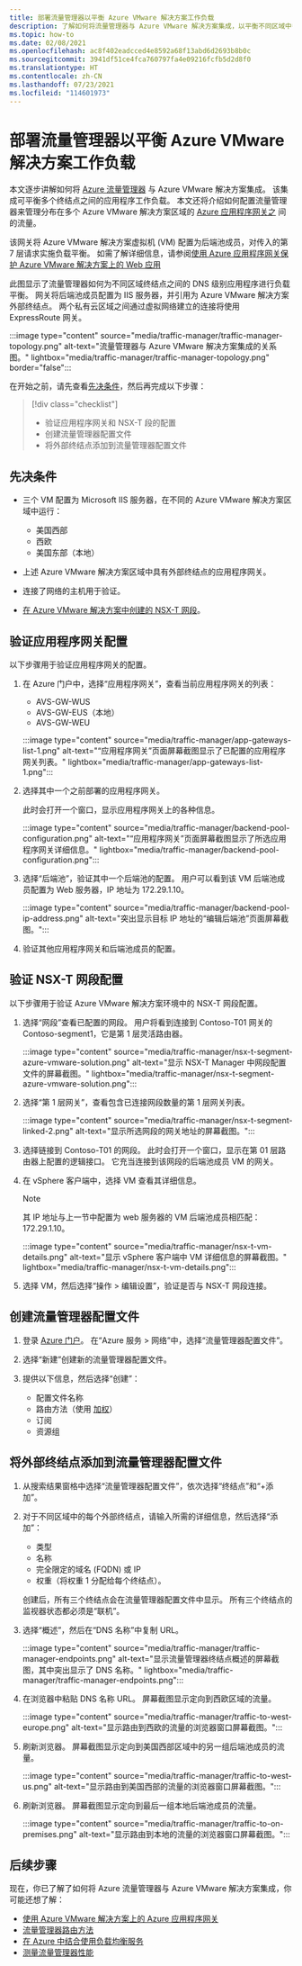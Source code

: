 ```yaml
---
title: 部署流量管理器以平衡 Azure VMware 解决方案工作负载
description: 了解如何将流量管理器与 Azure VMware 解决方案集成，以平衡不同区域中多个终结点之间的应用程序工作负载。
ms.topic: how-to
ms.date: 02/08/2021
ms.openlocfilehash: ac8f402eadcced4e8592a68f13abd6d2693b8b0c
ms.sourcegitcommit: 3941df51ce4fca760797fa4e09216fcfb5d2d8f0
ms.translationtype: HT
ms.contentlocale: zh-CN
ms.lasthandoff: 07/23/2021
ms.locfileid: "114601973"
---
```

# <a name="deploy-traffic-manager-to-balance-azure-vmware-solution-workloads"></a>部署流量管理器以平衡 Azure VMware 解决方案工作负载

本文逐步讲解如何将 [Azure 流量管理器](../traffic-manager/traffic-manager-overview.md) 与 Azure VMware 解决方案集成。 该集成可平衡多个终结点之间的应用程序工作负载。 本文还将介绍如何配置流量管理器来管理分布在多个 Azure VMware 解决方案区域的 [Azure 应用程序网关之](../application-gateway/overview.md) 间的流量。 

该网关将 Azure VMware 解决方案虚拟机 (VM) 配置为后端池成员，对传入的第 7 层请求实施负载平衡。 如需了解详细信息，请参阅[使用 Azure 应用程序网关保护 Azure VMware 解决方案上的 Web 应用](protect-azure-vmware-solution-with-application-gateway.md)

此图显示了流量管理器如何为不同区域终结点之间的 DNS 级别应用程序进行负载平衡。 网关将后端池成员配置为 IIS 服务器，并引用为 Azure VMware 解决方案外部终结点。 两个私有云区域之间通过虚拟网络建立的连接将使用 ExpressRoute 网关。   

:::image type="content" source="media/traffic-manager/traffic-manager-topology.png" alt-text="流量管理器与 Azure VMware 解决方案集成的关系图。" lightbox="media/traffic-manager/traffic-manager-topology.png" border="false":::

在开始之前，请先查看[先决条件](#prerequisites)，然后再完成以下步骤：

> [!div class="checklist"]
> * 验证应用程序网关和 NSX-T 段的配置
> * 创建流量管理器配置文件
> * 将外部终结点添加到流量管理器配置文件

## <a name="prerequisites"></a>先决条件

- 三个 VM 配置为 Microsoft IIS 服务器，在不同的 Azure VMware 解决方案区域中运行： 
   - 美国西部
   - 西欧
   - 美国东部（本地） 

- 上述 Azure VMware 解决方案区域中具有外部终结点的应用程序网关。

- 连接了网络的主机用于验证。 

- [在 Azure VMware 解决方案中创建的 NSX-T 网段](tutorial-nsx-t-network-segment.md)。

## <a name="verify-your-application-gateways-configuration"></a>验证应用程序网关配置

以下步骤用于验证应用程序网关的配置。

1. 在 Azure 门户中，选择“应用程序网关”，查看当前应用程序网关的列表：

   - AVS-GW-WUS
   - AVS-GW-EUS（本地）
   - AVS-GW-WEU

   :::image type="content" source="media/traffic-manager/app-gateways-list-1.png" alt-text="“应用程序网关”页面屏幕截图显示了已配置的应用程序网关列表。" lightbox="media/traffic-manager/app-gateways-list-1.png":::

1. 选择其中一个之前部署的应用程序网关。 

   此时会打开一个窗口，显示应用程序网关上的各种信息。 

   :::image type="content" source="media/traffic-manager/backend-pool-configuration.png" alt-text="“应用程序网关”页面屏幕截图显示了所选应用程序网关详细信息。" lightbox="media/traffic-manager/backend-pool-configuration.png":::

1. 选择“后端池”，验证其中一个后端池的配置。 用户可以看到该 VM 后端池成员配置为 Web 服务器，IP 地址为 172.29.1.10。
 
   :::image type="content" source="media/traffic-manager/backend-pool-ip-address.png" alt-text="突出显示目标 IP 地址的“编辑后端池”页面屏幕截图。":::

1. 验证其他应用程序网关和后端池成员的配置。 

## <a name="verify-the-nsx-t-segment-configuration"></a>验证 NSX-T 网段配置

以下步骤用于验证 Azure VMware 解决方案环境中的 NSX-T 网段配置。

1. 选择“网段”查看已配置的网段。  用户将看到连接到 Contoso-T01 网关的 Contoso-segment1，它是第 1 层灵活路由器。

   :::image type="content" source="media/traffic-manager/nsx-t-segment-azure-vmware-solution.png" alt-text="显示 NSX-T Manager 中网段配置文件的屏幕截图。" lightbox="media/traffic-manager/nsx-t-segment-azure-vmware-solution.png":::    

1. 选择“第 1 层网关”，查看包含已连接网段数量的第 1 层网关列表。 

   :::image type="content" source="media/traffic-manager/nsx-t-segment-linked-2.png" alt-text="显示所选网段的网关地址的屏幕截图。":::    

1. 选择链接到 Contoso-T01 的网段。 此时会打开一个窗口，显示在第 01 层路由器上配置的逻辑接口。 它充当连接到该网段的后端池成员 VM 的网关。

1. 在 vSphere 客户端中，选择 VM 查看其详细信息。 

   >[!NOTE]
   >其 IP 地址与上一节中配置为 web 服务器的 VM 后端池成员相匹配：172.29.1.10。

   :::image type="content" source="media/traffic-manager/nsx-t-vm-details.png" alt-text="显示 vSphere 客户端中 VM 详细信息的屏幕截图。" lightbox="media/traffic-manager/nsx-t-vm-details.png":::    

4. 选择 VM，然后选择“操作 > 编辑设置”，验证是否与 NSX-T 网段连接。

## <a name="create-your-traffic-manager-profile"></a>创建流量管理器配置文件

1. 登录 [Azure 门户](https://rc.portal.azure.com/#home)。 在“Azure 服务 > 网络”中，选择“流量管理器配置文件”。

2. 选择“新建”创建新的流量管理器配置文件。
 
3. 提供以下信息，然后选择“创建”：

   - 配置文件名称
   - 路由方法（使用 [加权](../traffic-manager/traffic-manager-routing-methods.md)）
   - 订阅
   - 资源组

## <a name="add-external-endpoints-into-the-traffic-manager-profile"></a>将外部终结点添加到流量管理器配置文件

1. 从搜索结果窗格中选择“流量管理器配置文件”，依次选择“终结点”和“+添加”。

1. 对于不同区域中的每个外部终结点，请输入所需的详细信息，然后选择“添加”： 
   - 类型
   - 名称
   - 完全限定的域名 (FQDN) 或 IP
   - 权重（将权重 1 分配给每个终结点）。 

   创建后，所有三个终结点会在流量管理器配置文件中显示。 所有三个终结点的监视器状态都必须是“联机”。

3. 选择“概述”，然后在“DNS 名称”中复制 URL。

   :::image type="content" source="media/traffic-manager/traffic-manager-endpoints.png" alt-text="显示流量管理器终结点概述的屏幕截图，其中突出显示了 DNS 名称。" lightbox="media/traffic-manager/traffic-manager-endpoints.png"::: 

4. 在浏览器中粘贴 DNS 名称 URL。 屏幕截图显示定向到西欧区域的流量。

   :::image type="content" source="media/traffic-manager/traffic-to-west-europe.png" alt-text="显示路由到西欧的流量的浏览器窗口屏幕截图。"::: 

5. 刷新浏览器。 屏幕截图显示定向到美国西部区域中的另一组后端池成员的流量。

   :::image type="content" source="media/traffic-manager/traffic-to-west-us.png" alt-text="显示路由到美国西部的流量的浏览器窗口屏幕截图。"::: 

6. 刷新浏览器。 屏幕截图显示定向到最后一组本地后端池成员的流量。

   :::image type="content" source="media/traffic-manager/traffic-to-on-premises.png" alt-text="显示路由到本地的流量的浏览器窗口屏幕截图。":::

## <a name="next-steps"></a>后续步骤

现在，你已了解了如何将 Azure 流量管理器与 Azure VMware 解决方案集成，你可能还想了解：

- [使用 Azure VMware 解决方案上的 Azure 应用程序网关](protect-azure-vmware-solution-with-application-gateway.md)
- [流量管理器路由方法](../traffic-manager/traffic-manager-routing-methods.md)
- [在 Azure 中结合使用负载均衡服务](../traffic-manager/traffic-manager-load-balancing-azure.md)
- [测量流量管理器性能](../traffic-manager/traffic-manager-performance-considerations.md)
